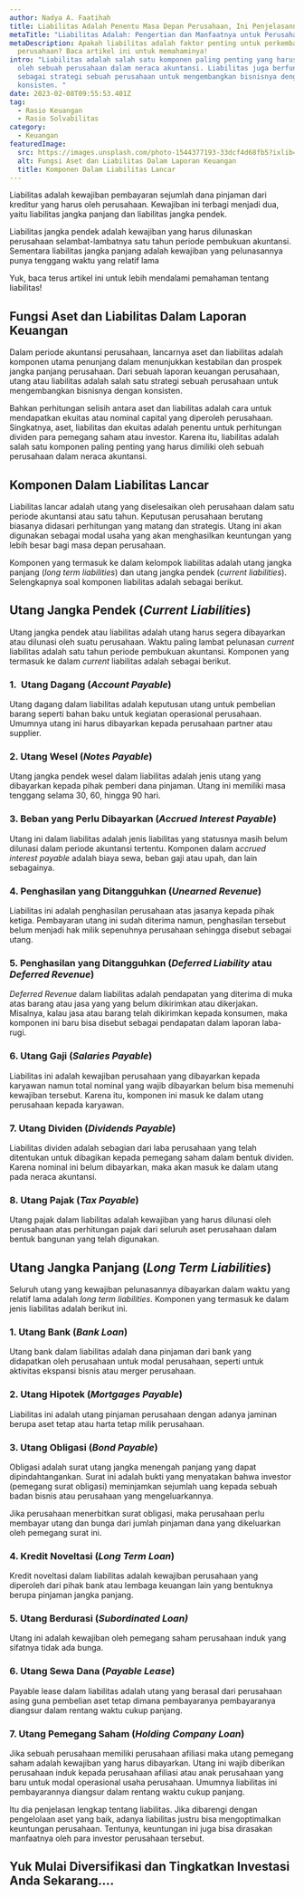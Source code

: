 ```yaml
---
author: Nadya A. Faatihah
title: Liabilitas Adalah Penentu Masa Depan Perusahaan, Ini Penjelasannya!
metaTitle: "Liabilitas Adalah: Pengertian dan Manfaatnya untuk Perusahaan"
metaDescription: Apakah liabilitas adalah faktor penting untuk perkembangan
  perusahaan? Baca artikel ini untuk memahaminya!
intro: "Liabilitas adalah salah satu komponen paling penting yang harus dimiliki
  oleh sebuah perusahaan dalam neraca akuntansi. Liabilitas juga berfungsi
  sebagai strategi sebuah perusahaan untuk mengembangkan bisnisnya dengan
  konsisten. "
date: 2023-02-08T09:55:53.401Z
tag:
  - Rasio Keuangan
  - Rasio Solvabilitas
category:
  - Keuangan
featuredImage:
  src: https://images.unsplash.com/photo-1544377193-33dcf4d68fb5?ixlib=rb-1.2.1&ixid=MnwxMjA3fDB8MHxwaG90by1wYWdlfHx8fGVufDB8fHx8&auto=format&fit=crop&w=1032&q=80
  alt: Fungsi Aset dan Liabilitas Dalam Laporan Keuangan
  title: Komponen Dalam Liabilitas Lancar
---
```

<!--StartFragment-->

Liabilitas adalah kewajiban pembayaran sejumlah dana pinjaman dari kreditur yang harus oleh perusahaan. Kewajiban ini terbagi menjadi dua, yaitu liabilitas jangka panjang dan liabilitas jangka pendek. 

Liabilitas jangka pendek adalah kewajiban yang harus dilunaskan perusahaan selambat-lambatnya satu tahun periode pembukuan akuntansi. Sementara liabilitas jangka panjang adalah kewajiban yang pelunasannya punya tenggang waktu yang relatif lama

Yuk, baca terus artikel ini untuk lebih mendalami pemahaman tentang liabilitas!

## Fungsi Aset dan Liabilitas Dalam Laporan Keuangan

Dalam periode akuntansi perusahaan, lancarnya aset dan liabilitas adalah komponen utama penunjang dalam menunjukkan kestabilan dan prospek jangka panjang perusahaan. Dari sebuah laporan keuangan perusahaan, utang atau liabilitas adalah salah satu strategi sebuah perusahaan untuk mengembangkan bisnisnya dengan konsisten. 

Bahkan perhitungan selisih antara aset dan liabilitas adalah cara untuk mendapatkan ekuitas atau nominal capital yang diperoleh perusahaan. Singkatnya, aset, liabilitas dan ekuitas adalah penentu untuk perhitungan dividen para pemegang saham atau investor. Karena itu, liabilitas adalah salah satu komponen paling penting yang harus dimiliki oleh sebuah perusahaan dalam neraca akuntansi. 

## Komponen Dalam Liabilitas Lancar

Liabilitas lancar adalah utang yang diselesaikan oleh perusahaan dalam satu periode akuntansi atau satu tahun. Keputusan perusahaan berutang biasanya didasari perhitungan yang matang dan strategis. Utang ini akan digunakan sebagai modal usaha yang akan menghasilkan keuntungan yang lebih besar bagi masa depan perusahaan.

Komponen yang termasuk ke dalam kelompok liabilitas adalah utang jangka panjang (*long term liabilities*) dan utang jangka pendek (*current liabilities*). Selengkapnya soal komponen liabilitas adalah sebagai berikut.

## Utang Jangka Pendek (*Current Liabilities*)

Utang jangka pendek atau liabilitas adalah utang harus segera dibayarkan atau dilunasi oleh suatu perusahaan. Waktu paling lambat pelunasan *current* liabilitas adalah satu tahun periode pembukuan akuntansi. Komponen yang termasuk ke dalam *current* liabilitas adalah sebagai berikut.

### 1.  Utang Dagang (*Account Payable*)

Utang dagang dalam liabilitas adalah keputusan utang untuk pembelian barang seperti bahan baku untuk kegiatan operasional perusahaan. Umumnya utang ini harus dibayarkan kepada perusahaan partner atau supplier.

### 2. Utang Wesel (*Notes Payable*)

Utang jangka pendek wesel dalam liabilitas adalah jenis utang yang dibayarkan kepada pihak pemberi dana pinjaman. Utang ini memiliki masa tenggang selama 30, 60, hingga 90 hari. 

### 3. Beban yang Perlu Dibayarkan (*Accrued Interest Payable*)

Utang ini dalam liabilitas adalah jenis liabilitas yang statusnya masih belum dilunasi dalam periode akuntansi tertentu. Komponen dalam a*ccrued interest payable* adalah biaya sewa, beban gaji atau upah, dan lain sebagainya.

### 4. Penghasilan yang Ditangguhkan (*Unearned Revenue*)

Liabilitas ini adalah penghasilan perusahaan atas jasanya kepada pihak ketiga. Pembayaran utang ini sudah diterima namun, penghasilan tersebut belum menjadi hak milik sepenuhnya perusahaan sehingga disebut sebagai utang.

### 5. Penghasilan yang Ditangguhkan (*Deferred Liability* atau *Deferred Revenue*)

*Deferred Revenue* dalam liabilitas adalah pendapatan yang diterima di muka atas barang atau jasa yang yang belum dikirimkan atau dikerjakan. Misalnya, kalau jasa atau barang telah dikirimkan kepada konsumen, maka komponen ini baru bisa disebut sebagai pendapatan dalam laporan laba-rugi.

### 6. Utang Gaji (*Salaries Payable*)

Liabilitas ini adalah kewajiban perusahaan yang dibayarkan kepada karyawan namun total nominal yang wajib dibayarkan belum bisa memenuhi kewajiban tersebut. Karena itu, komponen ini masuk ke dalam utang perusahaan kepada karyawan.

### 7. Utang Dividen (*Dividends Payable*)

Liabilitas dividen adalah sebagian dari laba perusahaan yang telah ditentukan untuk dibagikan kepada pemegang saham dalam bentuk dividen. Karena nominal ini belum dibayarkan, maka akan masuk ke dalam utang pada neraca akuntansi.

### 8. Utang Pajak (*Tax Payable*)

Utang pajak dalam liabilitas adalah kewajiban yang harus dilunasi oleh perusahaan atas perhitungan pajak dari seluruh aset perusahaan dalam bentuk bangunan yang telah digunakan. 

## Utang Jangka Panjang (*Long Term Liabilities*)

Seluruh utang yang kewajiban pelunasannya dibayarkan dalam waktu yang relatif lama adalah *long term liabilities*. Komponen yang termasuk ke dalam jenis liabilitas adalah berikut ini.

### 1. Utang Bank (*Bank Loan*)

Utang bank dalam liabilitas adalah dana pinjaman dari bank yang didapatkan oleh perusahaan untuk modal perusahaan, seperti untuk aktivitas ekspansi bisnis atau merger perusahaan.

### 2. Utang Hipotek (*Mortgages Payable*)

Liabilitas ini adalah utang pinjaman perusahaan dengan adanya jaminan berupa aset tetap atau harta tetap milik perusahaan.

### 3. Utang Obligasi (*Bond Payable*)

Obligasi adalah surat utang jangka menengah panjang yang dapat dipindahtangankan. Surat ini adalah bukti yang menyatakan bahwa investor (pemegang surat obligasi) meminjamkan sejumlah uang kepada sebuah badan bisnis atau perusahaan yang mengeluarkannya.

Jika perusahaan menerbitkan surat obligasi, maka perusahaan perlu membayar utang dan bunga dari jumlah pinjaman dana yang dikeluarkan oleh pemegang surat ini.

### 4. Kredit Noveltasi (*Long Term Loan*)

Kredit noveltasi dalam liabilitas adalah kewajiban perusahaan yang diperoleh dari pihak bank atau lembaga keuangan lain yang bentuknya berupa pinjaman jangka panjang.

### 5. Utang Berdurasi (*Subordinated Loan)*

Utang ini adalah kewajiban oleh pemegang saham perusahaan induk yang sifatnya tidak ada bunga. 

### 6. Utang Sewa Dana (*Payable Lease*)

Payable lease dalam liabilitas adalah utang yang berasal dari perusahaan asing guna pembelian aset tetap dimana pembayaranya pembayaranya diangsur dalam rentang waktu cukup panjang.

### 7. Utang Pemegang Saham (*Holding Company Loan*)

Jika sebuah perusahaan memiliki perusahaan afiliasi maka utang pemegang saham adalah kewajiban yang harus dibayarkan. Utang ini wajib diberikan perusahaan induk kepada perusahaan afiliasi atau anak perusahaan yang baru untuk modal operasional usaha perusahaan. Umumnya liabilitas ini pembayarannya diangsur dalam rentang waktu cukup panjang.

Itu dia penjelasan lengkap tentang liabilitas. Jika dibarengi dengan pengelolaan aset yang baik, adanya liabilitas justru bisa mengoptimalkan keuntungan perusahaan. Tentunya, keuntungan ini juga bisa dirasakan manfaatnya oleh para investor perusahaan tersebut.

## Y﻿uk Mulai Diversifikasi dan Tingkatkan Investasi Anda Sekarang....
